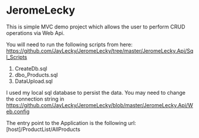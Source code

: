 # JeromeLecky

This is simple MVC demo project which allows the user to perform CRUD operations via Web Api.

You will need to run the following scripts from here: https://github.com/JayLecky/JeromeLecky/tree/master/JeromeLecky.Api/Sql_Scripts

1. CreateDb.sql
2. dbo_Products.sql
3. DataUpload.sql

I used my local sql database to persist the data. You may need to change the connection string in https://github.com/JayLecky/JeromeLecky/blob/master/JeromeLecky.Api/Web.config

The entry point to the Application is the following url:  [host]/ProductList/AllProducts
